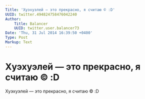 ```yaml
---
Title: 'Хуэхуэлей — это прекрасно, я считаю © :D'
UUID: twitter.494824758476042240
Author:
    Title: Balancer
    UUID: twitter.user.balancer73
Date: 'Thu, 31 Jul 2014 16:39:50 +0400'
Type: Post
Markup: Text
---
```


# Хуэхуэлей — это прекрасно, я считаю © :D

Хуэхуэлей — это прекрасно, я считаю © :D